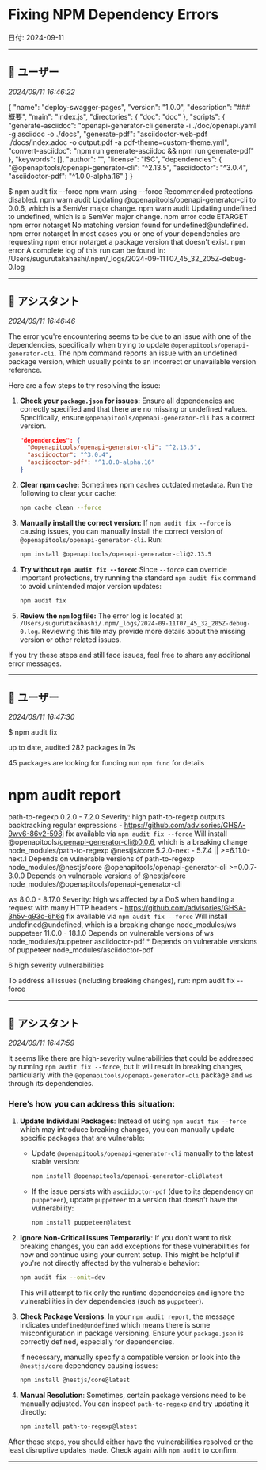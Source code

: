 # Fixing NPM Dependency Errors

日付: 2024-09-11

---

## 👤 ユーザー
*2024/09/11 16:46:22*

{
  "name": "deploy-swagger-pages",
  "version": "1.0.0",
  "description": "### 概要",
  "main": "index.js",
  "directories": {
    "doc": "doc"
  },
  "scripts": {
    "generate-asciidoc": "openapi-generator-cli generate -i ./doc/openapi.yaml -g asciidoc -o ./docs",
    "generate-pdf": "asciidoctor-web-pdf ./docs/index.adoc -o output.pdf -a pdf-theme=custom-theme.yml",
    "convert-asciidoc": "npm run generate-asciidoc && npm run generate-pdf"
  },
  "keywords": [],
  "author": "",
  "license": "ISC",
  "dependencies": {
    "@openapitools/openapi-generator-cli": "^2.13.5",
    "asciidoctor": "^3.0.4",
    "asciidoctor-pdf": "^1.0.0-alpha.16"
  }
}


$ npm audit fix --force
npm warn using --force Recommended protections disabled.
npm warn audit Updating @openapitools/openapi-generator-cli to 0.0.6, which is a SemVer major change.
npm warn audit Updating undefined to undefined, which is a SemVer major change.
npm error code ETARGET
npm error notarget No matching version found for undefined@undefined.
npm error notarget In most cases you or one of your dependencies are requesting
npm error notarget a package version that doesn't exist.
npm error A complete log of this run can be found in: /Users/sugurutakahashi/.npm/_logs/2024-09-11T07_45_32_205Z-debug-0.log

---

## 🤖 アシスタント
*2024/09/11 16:46:46*

The error you're encountering seems to be due to an issue with one of the dependencies, specifically when trying to update `@openapitools/openapi-generator-cli`. The npm command reports an issue with an undefined package version, which usually points to an incorrect or unavailable version reference.

Here are a few steps to try resolving the issue:

1. **Check your `package.json` for issues:**
   Ensure all dependencies are correctly specified and that there are no missing or undefined values. Specifically, ensure `@openapitools/openapi-generator-cli` has a correct version.

   ```json
   "dependencies": {
     "@openapitools/openapi-generator-cli": "^2.13.5",
     "asciidoctor": "^3.0.4",
     "asciidoctor-pdf": "^1.0.0-alpha.16"
   }
   ```

2. **Clear npm cache:**
   Sometimes npm caches outdated metadata. Run the following to clear your cache:
   
   ```bash
   npm cache clean --force
   ```

3. **Manually install the correct version:**
   If `npm audit fix --force` is causing issues, you can manually install the correct version of `@openapitools/openapi-generator-cli`. Run:

   ```bash
   npm install @openapitools/openapi-generator-cli@2.13.5
   ```

4. **Try without `npm audit fix --force`:**
   Since `--force` can override important protections, try running the standard `npm audit fix` command to avoid unintended major version updates:

   ```bash
   npm audit fix
   ```

5. **Review the `npm` log file:**
   The error log is located at `/Users/sugurutakahashi/.npm/_logs/2024-09-11T07_45_32_205Z-debug-0.log`. Reviewing this file may provide more details about the missing version or other related issues.

If you try these steps and still face issues, feel free to share any additional error messages.

---

## 👤 ユーザー
*2024/09/11 16:47:30*

$ npm audit fix

up to date, audited 282 packages in 7s

45 packages are looking for funding
  run `npm fund` for details

# npm audit report

path-to-regexp  0.2.0 - 7.2.0
Severity: high
path-to-regexp outputs backtracking regular expressions - https://github.com/advisories/GHSA-9wv6-86v2-598j
fix available via `npm audit fix --force`
Will install @openapitools/openapi-generator-cli@0.0.6, which is a breaking change
node_modules/path-to-regexp
  @nestjs/core  5.2.0-next - 5.7.4 || &gt;=6.11.0-next.1
  Depends on vulnerable versions of path-to-regexp
  node_modules/@nestjs/core
    @openapitools/openapi-generator-cli  &gt;=0.0.7-3.0.0
    Depends on vulnerable versions of @nestjs/core
    node_modules/@openapitools/openapi-generator-cli

ws  8.0.0 - 8.17.0
Severity: high
ws affected by a DoS when handling a request with many HTTP headers - https://github.com/advisories/GHSA-3h5v-q93c-6h6q
fix available via `npm audit fix --force`
Will install undefined@undefined, which is a breaking change
node_modules/ws
  puppeteer  11.0.0 - 18.1.0
  Depends on vulnerable versions of ws
  node_modules/puppeteer
    asciidoctor-pdf  *
    Depends on vulnerable versions of puppeteer
    node_modules/asciidoctor-pdf

6 high severity vulnerabilities

To address all issues (including breaking changes), run:
  npm audit fix --force

---

## 🤖 アシスタント
*2024/09/11 16:47:59*

It seems like there are high-severity vulnerabilities that could be addressed by running `npm audit fix --force`, but it will result in breaking changes, particularly with the `@openapitools/openapi-generator-cli` package and `ws` through its dependencies.

### Here’s how you can address this situation:

1. **Update Individual Packages**: Instead of using `npm audit fix --force` which may introduce breaking changes, you can manually update specific packages that are vulnerable:
   
   - Update `@openapitools/openapi-generator-cli` manually to the latest stable version:
   
     ```bash
     npm install @openapitools/openapi-generator-cli@latest
     ```
   
   - If the issue persists with `asciidoctor-pdf` (due to its dependency on `puppeteer`), update `puppeteer` to a version that doesn't have the vulnerability:
   
     ```bash
     npm install puppeteer@latest
     ```

2. **Ignore Non-Critical Issues Temporarily**:
   If you don’t want to risk breaking changes, you can add exceptions for these vulnerabilities for now and continue using your current setup. This might be helpful if you're not directly affected by the vulnerable behavior:
   
   ```bash
   npm audit fix --omit=dev
   ```

   This will attempt to fix only the runtime dependencies and ignore the vulnerabilities in dev dependencies (such as `puppeteer`).

3. **Check Package Versions**:
   In your `npm audit report`, the message indicates `undefined@undefined` which means there is some misconfiguration in package versioning. Ensure your `package.json` is correctly defined, especially for dependencies.

   If necessary, manually specify a compatible version or look into the `@nestjs/core` dependency causing issues:

   ```bash
   npm install @nestjs/core@latest
   ```

4. **Manual Resolution**: Sometimes, certain package versions need to be manually adjusted. You can inspect `path-to-regexp` and try updating it directly:

   ```bash
   npm install path-to-regexp@latest
   ```

After these steps, you should either have the vulnerabilities resolved or the least disruptive updates made. Check again with `npm audit` to confirm.

---
